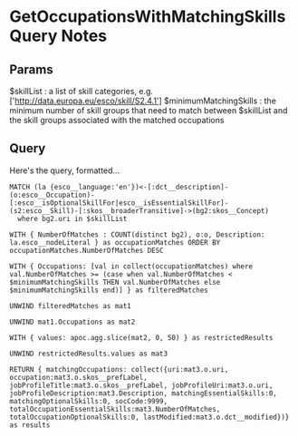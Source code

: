 ﻿# GetOccupationsWithMatchingSkills Query Notes

## Params

$skillList : a list of skill categories, e.g. ['http://data.europa.eu/esco/skill/S2.4.1']
$minimumMatchingSkills : the minimum number of skill groups that need to match between $skillList and the skill groups associated with the matched occupations

## Query

Here's the query, formatted...

```
MATCH (la {esco__language:'en'})<-[:dct__description]-(o:esco__Occupation)-[:esco__isOptionalSkillFor|esco__isEssentialSkillFor]-(s2:esco__Skill)-[:skos__broaderTransitive]->(bg2:skos__Concept)
  where bg2.uri in $skillList
  
WITH { NumberOfMatches : COUNT(distinct bg2), o:o, Description: la.esco__nodeLiteral } as occupationMatches ORDER BY occupationMatches.NumberOfMatches DESC

WITH { Occupations: [val in collect(occupationMatches) where val.NumberOfMatches >= (case when val.NumberOfMatches < $minimumMatchingSkills THEN val.NumberOfMatches else $minimumMatchingSkills end)] } as filteredMatches

UNWIND filteredMatches as mat1

UNWIND mat1.Occupations as mat2

WITH { values: apoc.agg.slice(mat2, 0, 50) } as restrictedResults

UNWIND restrictedResults.values as mat3

RETURN { matchingOccupations: collect({uri:mat3.o.uri, occupation:mat3.o.skos__prefLabel, jobProfileTitle:mat3.o.skos__prefLabel, jobProfileUri:mat3.o.uri, jobProfileDescription:mat3.Description, matchingEssentialSkills:0, matchingOptionalSkills:0, socCode:9999, totalOccupationEssentialSkills:mat3.NumberOfMatches, totalOccupationOptionalSkills:0, lastModified:mat3.o.dct__modified})} as results
```
